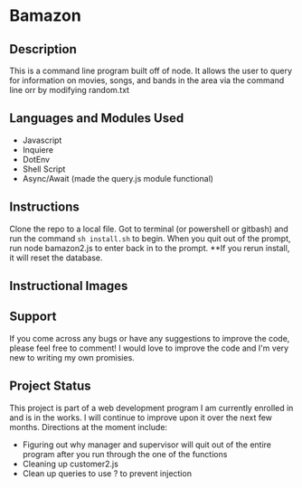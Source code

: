 # Bamazon

## Description
This is a command line program built off of node. It allows the user to query for information on movies, songs, and bands in the area via the command line orr by modifying random.txt

## Languages and Modules Used
* Javascript
* Inquiere
* DotEnv
* Shell Script
* Async/Await (made the query.js module functional)

## Instructions
Clone the repo to a local file. Got to terminal (or powershell or gitbash) and run the command ```sh install.sh``` to begin. When you quit out of the prompt, run node bamazon2.js to enter back in to the prompt. **If you rerun install, it will reset the database.

## Instructional Images

## Support
If you come across any bugs or have any suggestions to improve the code, please feel free to comment! I would love to improve the code and I'm very new to writing my own promisies.

## Project Status
This project is part of a web development program I am currently enrolled in and is in the works. I will continue to improve upon it over the next few months. Directions at the moment include: 
* Figuring out why manager and supervisor will quit out of the entire program after you run through the one of the functions
* Cleaning up customer2.js
* Clean up queries to use ? to prevent injection
